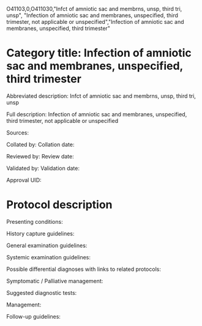 O41103,0,O411030,"Infct of amniotic sac and membrns, unsp, third tri, unsp", "Infection of amniotic sac and membranes, unspecified, third trimester, not applicable or unspecified","Infection of amniotic sac and membranes, unspecified, third trimester"
# Category title: Infection of amniotic sac and membranes, unspecified, third trimester

Abbreviated description: Infct of amniotic sac and membrns, unsp, third tri, unsp

Full description: Infection of amniotic sac and membranes, unspecified, third trimester, not applicable or unspecified

Sources:

Collated by:
Collation date:

Reviewed by:
Review date:

Validated by:
Validation date:

Approval UID:

# Protocol description

Presenting conditions:

History capture guidelines:

General examination guidelines:

Systemic examination guidelines:

Possible differential diagnoses with links to related protocols:

Symptomatic / Palliative management:

Suggested diagnostic tests:

Management:

Follow-up guidelines:
